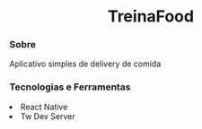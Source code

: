 <h1 align="center">TreinaFood</h1>

<h3>Sobre</h3>
<p>Aplicativo simples de delivery de comida</p>

<h3>Tecnologias e Ferramentas</h3>
<li>React Native</li>
<li>Tw Dev Server</li>
